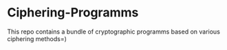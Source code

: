 # Ciphering-Programms
This repo contains a bundle of cryptographic programms based on various ciphering methods=)
